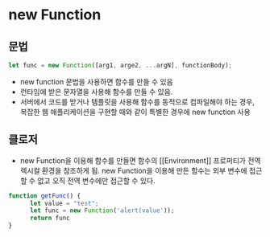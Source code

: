 # new Function

## 문법

```javascript
let func = new Function([arg1, arge2, ...argN], functionBody);
```

- new function 문법을 사용하면 함수를 만들 수 있음
- 런타임에 받은 문자열을 사용해 함수를 만들 수 있음.
- 서버에서 코드를 받거나 템플릿을 사용해 함수를 동적으로 컴파일해야 하는 경우, 복잡한 웹 애플리케이션을 구현할 때와 같이 특별한 경우에 new function 사용

## 클로저

- new Function을 이용해 함수를 만들면 함수의 [[Environment]] 프로퍼티가 전역 렉시컬 환경을 참조하게 됨. new Function을 이용해 만든 함수는 외부 변수에 접근할 수 없고 오직 전역 변수에만 접근할 수 있다.

```javascript
function getFunc() {
      let value = "test";
      let func = new Function('alert(value'));
      return func
}
```
